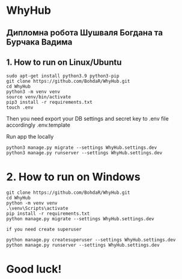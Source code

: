 # WhyHub

## Дипломна робота Шушваля Богдана та Бурчака Вадима

## 1. How to run on Linux/Ubuntu

    sudo apt-get install python3.9 python3-pip
    git clone https://github.com/BohdaR/WhyHub.git
    cd WhyHub
    python3 -m venv venv
    source venv/bin/activate
    pip3 install -r requirements.txt
    touch .env

Then you need export your DB settings and secret key to .env file accordingly .env.template


Run app the locally

    python3 manage.py migrate --settings WhyHub.settings.dev
    python3 manage.py runserver --settings WhyHub.settings.dev

    
# 2. How to run on Windows

    git clone https://github.com/BohdaR/WhyHub.git
    cd WhyHub
    python -m venv venv
    .\venv\Scripts\activate
    pip install -r requirements.txt
    python manage.py migrate --settings WhyHub.settings.dev

    if you need create superuser

    python manage.py createsuperuser --settings WhyHub.settings.dev
    python manage.py runserver --settings WhyHub.settings.dev


# Good luck!
